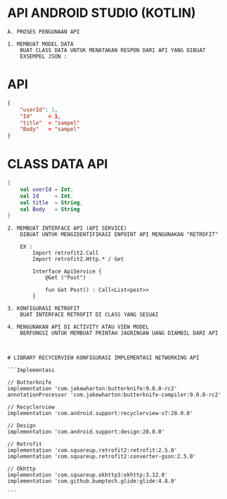 # API ANDROID STUDIO (KOTLIN)

    A. PROSES PENGUNAAN API

    1. MEMBUAT MODEL DATA
        BUAT CLASS DATA UNTUK MENATAKAN RESPON DARI API YANG DIBUAT
        EXSEMPEL JSON :

# API

```json
{
    "userId": 1,
    "Id"     = 1,
    "title"  = "sampel"
    "Body"   = "sampel"
}
```

# CLASS DATA API

```kotlin
{
    val userId = Int,
    val Id     = Int,
    val title  = String,
    val Body   = String
}
```

    2. MEMBUAT INTERFACE API (API SERVICE)
        DIBUAT UNTUK MENGIDENTIFIKASI ENPOINT API MENGUNAKAN "RETROFIT"

        EX :
            Import retrofit2.Call
            Import retrofit2.Http.* / Get

            Interface ApiService {
                @Get ("Post")

                fun Get Post() : Call<List<post>>
            }

    3. KONFIGURASI RETROFIT
        BUAT INTERFACE RETROFIT DI CLASS YANG SESUAI

    4. MENGUNAKAN API DI ACTIVITY ATAU VIEW MODEL
        BERFUNGSI UNTUK MEMBUAT PRINTAH JAGRINGAN UANG DIAMBIL DARI API



    # LIBRARY RECYCERVIEW KONFIGURASI IMPLEMENTASI NETWORKING API

    ```Implementasi

    // Butterknife
    implementation 'com.jakewharton:butterknife:9.0.0-rc2'
    annotationProcessor 'com.jakewharton:butterknife-compiler:9.0.0-rc2'

    // Recyclerview
    implementation 'com.android.support:recyclerview-v7:28.0.0'

    // Design
    implementation 'com.android.support:design:28.0.0'

    // Retrofit
    implementation 'com.squareup.retrofit2:retrofit:2.5.0'
    implementation 'com.squareup.retrofit2:converter-gson:2.5.0'

    // Okhttp
    implementation 'com.squareup.okhttp3:okhttp:3.12.0'
    implementation 'com.github.bumptech.glide:glide:4.8.0'

    ```
